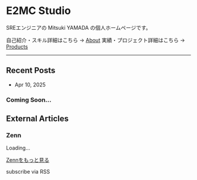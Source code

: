 # E2MC Studio

SREエンジニアの Mitsuki YAMADA の個人ホームページです。

自己紹介・スキル詳細はこちら -> [About](./about)
実績・プロジェクト詳細はこちら -> [Products](./products)

---

## Recent Posts

* Apr 10, 2025  
### Coming Soon...

## External Articles

### Zenn
<div class="zenn-articles">
  <!-- Zenn記事は GitHub Actions で自動取得・更新 -->
  Loading...
</div>

[Zennをもっと見る](https://zenn.dev/monn)

subscribe via RSS

<script src="/assets/js/load-articles.js"></script>